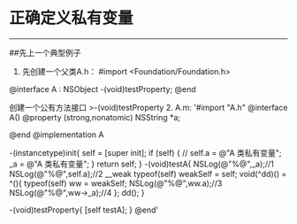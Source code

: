 # 正确定义私有变量
***
##先上一个典型例子
1. 先创建一个父类A.h：
    #import <Foundation/Foundation.h>

@interface A : NSObject
-(void)testProperty;
@end    

创建一个公有方法接口 >-(void)testProperty
2. A.m:
'#import "A.h"
@interface A()
@property (strong,nonatomic) NSString *a;

@end
@implementation A

-(instancetype)init{
self = [super init];
if (self) {
//        self.a = @"A 类私有变量";
_a = @"A 类私有变量";
}
return self;
}
-(void)testA{
NSLog(@"%@",_a);//1
NSLog(@"%@",self.a);//2
__weak typeof(self) weakSelf = self;
void(^dd)() = ^(){
typeof(self) ww = weakSelf;
NSLog(@"%@",ww.a);//3
NSLog(@"%@",ww->_a);//4
};
dd();
}

-(void)testProperty{
[self testA];
}
@end'
